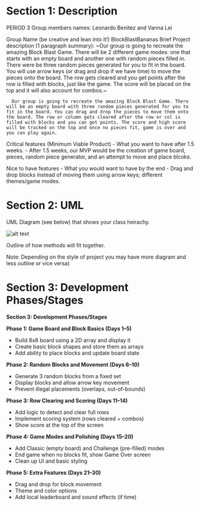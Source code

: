 # Section 1: Description


  PERIOD 3
  Group members names: Leonardo Benitez and Vanna Lei

  Group Name (be creative and lean into it!) BlockBlastBananas
  Brief Project description (1 paragraph summary):
       ~Our group is going to recreate the amazing Block Blast Game. There will be 2 different game modes: one that starts with an empty board and another one with random pieces
      filled in. There were be three random pieces generated for you to fit in the board. You will use arrow keys (or drag and drop if we have time) to move the pieces onto the board.
      The row gets cleared and you get points after the row is filled with blocks, just like the game. The score will be placed on the top and it will also account for combos.~

      Our group is going to recreate the amazing Block Blast Game. There will be an empty board with three random pieces generated for you to fit in the board. You can drag and drop the pieces to move them onto the board. The row or column gets cleared after the row or col is filled with blocks and you can get points. The score and high score will be tracked on the top and once no pieces fit, game is over and you can play again. 

  Critical features (Minimum Viable Product) - What you want to have after 1.5 weeks.
     - After 1.5 weeks, our MVP would be the creation of game board, pieces, random piece generator, and an attempt to move and place blcoks.

  Nice to have features - What you would want to have by the end
     - Drag and drop blocks instead of moving them using arrow keys; different themes/game modes.

# Section 2: UML

UML Diagram (see below) that shows your class heirachy.

![alt text](https://github.com/Stuycs-K/finalprojectapcs-3-benitez-leonardo-lei-vanna/blob/main/UML2.png "UML Diagram")

Outline of how methods will fit together.

Note: Depending on the style of project you may have more diagram and less outline or vice versa)

# Section 3: Development Phases/Stages

**Section 3: Development Phases/Stages**

**Phase 1: Game Board and Block Basics (Days 1–5)**

* Build 8x8 board using a 2D array and display it
* Create basic block shapes and store them as arrays
* Add ability to place blocks and update board state

**Phase 2: Random Blocks and Movement (Days 6–10)**

* Generate 3 random blocks from a fixed set
* Display blocks and allow arrow key movement
* Prevent illegal placements (overlaps, out-of-bounds)

**Phase 3: Row Clearing and Scoring (Days 11–14)**

* Add logic to detect and clear full rows
* Implement scoring system (rows cleared + combos)
* Show score at the top of the screen

**Phase 4: Game Modes and Polishing (Days 15–20)**

* Add Classic (empty board) and Challenge (pre-filled) modes
* End game when no blocks fit, show Game Over screen
* Clean up UI and basic styling

**Phase 5: Extra Features (Days 21–30)**

* Drag and drop for block movement
* Theme and color options
* Add local leaderboard and sound effects (if time)
